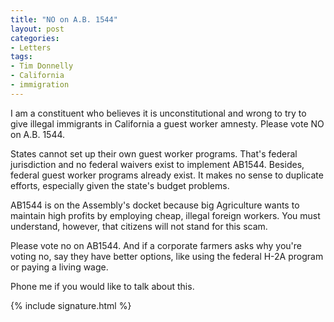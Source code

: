 ```yaml
---
title: "NO on A.B. 1544"
layout: post
categories:
- Letters
tags:
- Tim Donnelly
- California
- immigration
---
```


I am a constituent who believes it is unconstitutional and wrong to try to give illegal immigrants in California a guest worker amnesty. Please vote NO on A.B. 1544.

States cannot set up their own guest worker programs. That's federal jurisdiction and no federal waivers exist to implement AB1544. Besides, federal guest worker programs already exist. It makes no sense to duplicate efforts, especially given the state's budget problems.

AB1544 is on the Assembly's docket because big Agriculture wants to maintain high profits by employing cheap, illegal foreign workers. You must understand, however, that citizens will not stand for this scam.

Please vote no on AB1544. And if a corporate farmers asks why you're voting no, say they have better options, like using the federal H-2A program or paying a living wage.

Phone me if you would like to talk about this.

{% include signature.html %}
